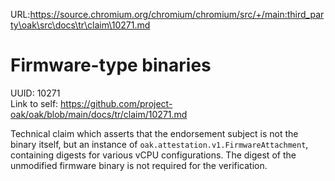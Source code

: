 URL:https://source.chromium.org/chromium/chromium/src/+/main:third_party\oak\src\docs\tr\claim\10271.md
# Firmware-type binaries

UUID: 10271\
Link to self:
https://github.com/project-oak/oak/blob/main/docs/tr/claim/10271.md

Technical claim which asserts that the endorsement subject is not the binary
itself, but an instance of `oak.attestation.v1.FirmwareAttachment`, containing
digests for various vCPU configurations. The digest of the unmodified firmware
binary is not required for the verification.
